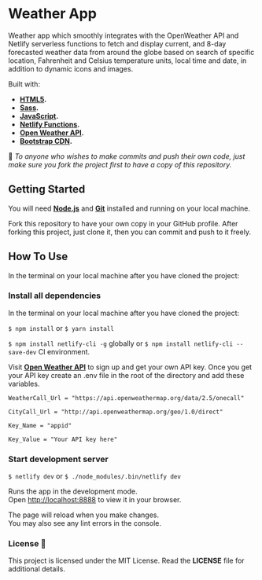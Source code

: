 # Weather App

Weather app which smoothly integrates with the OpenWeather API and Netlify serverless functions to fetch and display current, and 8-day forecasted weather data from around the globe based on search of specific location, Fahrenheit and Celsius temperature units, local time and date, in addition to dynamic icons and images.

Built with:

- **[HTML5](https://github.com/whatwg/html).**
- **[Sass](https://sass-lang.com/).**
- **[JavaScript](https://www.javascript.com/).**
- **[Netlify Functions](https://docs.netlify.com/functions/overview/).**
- **[Open Weather API](https://openweathermap.org/api).**
- **[Bootstrap CDN](https://icons.getbootstrap.com/).**

:triangular_flag_on_post: *To anyone who wishes to make commits and push their own code, just make sure you fork the project first to have a copy of this repository.*

## Getting Started

You will need **[Node.js](https://nodejs.org/en/download/)** and **[Git](https://git-scm.com/)** installed and running on your local machine.

Fork this repository to have your own copy in your GitHub profile. After forking this project, just clone it, then you can commit and push to it freely.

## How To Use

In the terminal on your local machine after you have cloned the project:

### Install all dependencies

In the terminal on your local machine after you have cloned the project:

`$ npm install` or `$ yarn install`

`$ npm install netlify-cli -g` globally or `$ npm install netlify-cli --save-dev` CI environment.

Visit **[Open Weather API](https://openweathermap.org/api)** to sign up and get your own API key. Once you get your API key create an .env file in the root of the directory and add these variables.

`WeatherCall_Url = "https://api.openweathermap.org/data/2.5/onecall"`

`CityCall_Url = "http://api.openweathermap.org/geo/1.0/direct"`

`Key_Name = "appid"`

`Key_Value = "Your API key here"`

### Start development server

`$ netlify dev` or `$ ./node_modules/.bin/netlify dev`

Runs the app in the development mode.\
Open [http://localhost:8888](http://localhost:8888) to view it in your browser.

The page will reload when you make changes.\
You may also see any lint errors in the console.

### License :page_with_curl:

This project is licensed under the MIT License. Read the **LICENSE** file for additional details.
